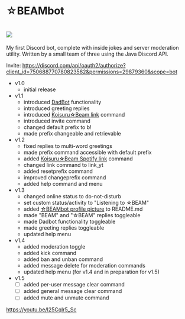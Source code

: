 # ☆BEAMbot
# ![](https://cdn.discordapp.com/attachments/443775272320499722/750354400161300572/BEAM.jpg)

My first Discord bot, complete with inside jokes and server moderation utility.
Written by a small team of three using the Java Discord API. 

Invite: https://discord.com/api/oauth2/authorize?client_id=750688770780823582&permissions=29879360&scope=bot

- v1.0 
  - initial release
- v1.1
  - introduced [DadBot](https://top.gg/bot/247852652019318795) functionality
  - introduced greeting replies
  - introduced [Koisuru☆Beam link](https://youtu.be/I25Cqlr5_Sc) command
  - introduced invite command
  - changed default prefix to b!
  - made prefix changeable and retrievable
- v1.2
  - fixed replies to multi-word greetings
  - made prefix command accessible with default prefix
  - added [Koisuru☆Beam Spotify link](https://open.spotify.com/track/43fdUr1bBMtG2vL7PRwjug?si=usam7ji2Shm00du7a79ztw) command
  - changed link command to link_yt
  - added resetprefix command
  - improved changeprefix command
  - added help command and menu
- v1.3
  - changed online status to do-not-disturb
  - set custom status/activity to "Listening to ☆BEAM"
  - added [☆BEAMbot profile picture](https://cdn.discordapp.com/attachments/443775272320499722/750354400161300572/BEAM.jpg) to README.md
  - made "BEAM" and "☆BEAM" replies toggleable
  - made Dadbot functionality toggleable
  - made greeting replies toggleable
  - updated help menu
- v1.4
  - added moderation toggle
  - added kick command
  - added ban and unban command
  - added message delete for moderation commands
  - updated help menu (for v1.4 and in preparation for v1.5)
- v1.5
  - [ ] added per-user message clear command
  - [ ] added general message clear command
  - [ ] added mute and unmute command

https://youtu.be/I25Cqlr5_Sc
